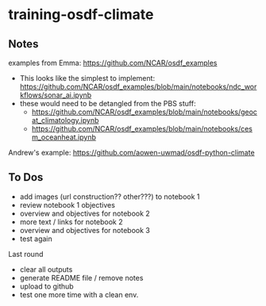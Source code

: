 # training-osdf-climate

## Notes

examples from Emma: https://github.com/NCAR/osdf_examples
* This looks like the simplest to implement: https://github.com/NCAR/osdf_examples/blob/main/notebooks/ndc_workflows/sonar_ai.ipynb
* these would need to be detangled from the PBS stuff:
    * https://github.com/NCAR/osdf_examples/blob/main/notebooks/geocat_climatology.ipynb
    * https://github.com/NCAR/osdf_examples/blob/main/notebooks/cesm_oceanheat.ipynb

Andrew's example: https://github.com/aowen-uwmad/osdf-python-climate

## To Dos

- add images (url construction?? other???) to notebook 1
- review notebook 1 objectives
- overview and objectives for notebook 2
- more text / links for notebook 2
- overview and objectives for notebook 3
- test again

Last round

- clear all outputs
- generate README file / remove notes
- upload to github
- test one more time with a clean env. 
